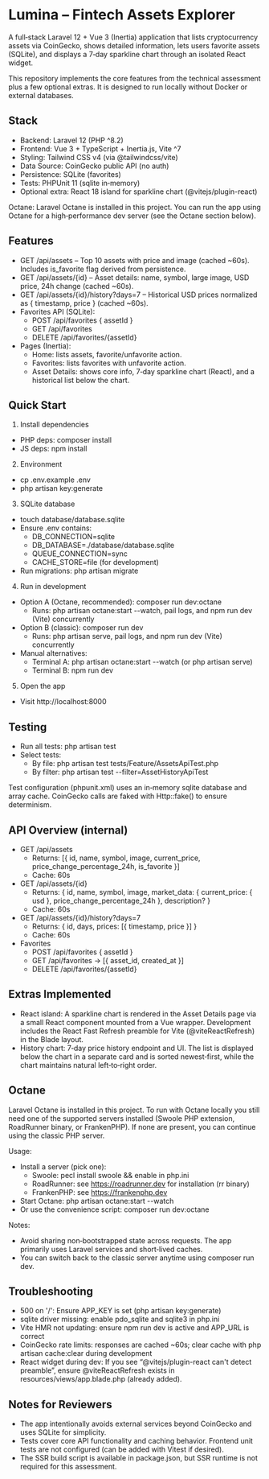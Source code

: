 # Lumina – Fintech Assets Explorer

A full‑stack Laravel 12 + Vue 3 (Inertia) application that lists cryptocurrency assets via CoinGecko, shows detailed information, lets users favorite assets (SQLite), and displays a 7‑day sparkline chart through an isolated React widget.

This repository implements the core features from the technical assessment plus a few optional extras. It is designed to run locally without Docker or external databases.


## Stack
- Backend: Laravel 12 (PHP ^8.2)
- Frontend: Vue 3 + TypeScript + Inertia.js, Vite ^7
- Styling: Tailwind CSS v4 (via @tailwindcss/vite)
- Data Source: CoinGecko public API (no auth)
- Persistence: SQLite (favorites)
- Tests: PHPUnit 11 (sqlite in‑memory)
- Optional extra: React 18 island for sparkline chart (@vitejs/plugin-react)

Octane: Laravel Octane is installed in this project. You can run the app using Octane for a high‑performance dev server (see the Octane section below).


## Features
- GET /api/assets – Top 10 assets with price and image (cached ~60s). Includes is_favorite flag derived from persistence.
- GET /api/assets/{id} – Asset details: name, symbol, large image, USD price, 24h change (cached ~60s).
- GET /api/assets/{id}/history?days=7 – Historical USD prices normalized as { timestamp, price } (cached ~60s).
- Favorites API (SQLite):
  - POST /api/favorites { assetId }
  - GET /api/favorites
  - DELETE /api/favorites/{assetId}
- Pages (Inertia):
  - Home: lists assets, favorite/unfavorite action.
  - Favorites: lists favorites with unfavorite action.
  - Asset Details: shows core info, 7‑day sparkline chart (React), and a historical list below the chart.


## Quick Start
1) Install dependencies
- PHP deps: composer install
- JS deps: npm install

2) Environment
- cp .env.example .env
- php artisan key:generate

3) SQLite database
- touch database/database.sqlite
- Ensure .env contains:
  - DB_CONNECTION=sqlite
  - DB_DATABASE=./database/database.sqlite
  - QUEUE_CONNECTION=sync
  - CACHE_STORE=file (for development)
- Run migrations: php artisan migrate

4) Run in development
- Option A (Octane, recommended): composer run dev:octane
  - Runs: php artisan octane:start --watch, pail logs, and npm run dev (Vite) concurrently
- Option B (classic): composer run dev
  - Runs: php artisan serve, pail logs, and npm run dev (Vite) concurrently
- Manual alternatives:
  - Terminal A: php artisan octane:start --watch (or php artisan serve)
  - Terminal B: npm run dev

5) Open the app
- Visit http://localhost:8000


## Testing
- Run all tests: php artisan test
- Select tests:
  - By file: php artisan test tests/Feature/AssetsApiTest.php
  - By filter: php artisan test --filter=AssetHistoryApiTest

Test configuration (phpunit.xml) uses an in‑memory sqlite database and array cache. CoinGecko calls are faked with Http::fake() to ensure determinism.


## API Overview (internal)
- GET /api/assets
  - Returns: [{ id, name, symbol, image, current_price, price_change_percentage_24h, is_favorite }]
  - Cache: 60s
- GET /api/assets/{id}
  - Returns: { id, name, symbol, image, market_data: { current_price: { usd }, price_change_percentage_24h }, description? }
  - Cache: 60s
- GET /api/assets/{id}/history?days=7
  - Returns: { id, days, prices: [{ timestamp, price }] }
  - Cache: 60s
- Favorites
  - POST /api/favorites { assetId }
  - GET /api/favorites -> [{ asset_id, created_at }]
  - DELETE /api/favorites/{assetId}


## Extras Implemented
- React island: A sparkline chart is rendered in the Asset Details page via a small React component mounted from a Vue wrapper. Development includes the React Fast Refresh preamble for Vite (@viteReactRefresh) in the Blade layout.
- History chart: 7‑day price history endpoint and UI. The list is displayed below the chart in a separate card and is sorted newest‑first, while the chart maintains natural left‑to‑right order.


## Octane
Laravel Octane is installed in this project. To run with Octane locally you still need one of the supported servers installed (Swoole PHP extension, RoadRunner binary, or FrankenPHP). If none are present, you can continue using the classic PHP server.

Usage:
- Install a server (pick one):
  - Swoole: pecl install swoole && enable in php.ini
  - RoadRunner: see https://roadrunner.dev for installation (rr binary)
  - FrankenPHP: see https://frankenphp.dev
- Start Octane: php artisan octane:start --watch
- Or use the convenience script: composer run dev:octane

Notes:
- Avoid sharing non‑bootstrapped state across requests. The app primarily uses Laravel services and short‑lived caches.
- You can switch back to the classic server anytime using composer run dev.


## Troubleshooting
- 500 on '/': Ensure APP_KEY is set (php artisan key:generate)
- sqlite driver missing: enable pdo_sqlite and sqlite3 in php.ini
- Vite HMR not updating: ensure npm run dev is active and APP_URL is correct
- CoinGecko rate limits: responses are cached ~60s; clear cache with php artisan cache:clear during development
- React widget during dev: If you see “@vitejs/plugin-react can't detect preamble”, ensure @viteReactRefresh exists in resources/views/app.blade.php (already added).


## Notes for Reviewers
- The app intentionally avoids external services beyond CoinGecko and uses SQLite for simplicity.
- Tests cover core API functionality and caching behavior. Frontend unit tests are not configured (can be added with Vitest if desired).
- The SSR build script is available in package.json, but SSR runtime is not required for this assessment.
